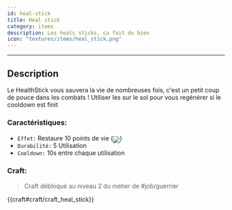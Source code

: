 ```yaml
---
id: heal-stick
title: Heal stick
category: items
description: Les heals sticks, ca fait du bien
icon: "textures/items/heal_stick.png"
---
```

___
## Description

Le HealthStick vous sauvera la vie de nombreuses fois, c'est un petit coup de pouce dans les combats !
Utiliser les sur le sol pour vous regénérer si le cooldown est finit

### Caractéristiques:

* ``Effet:`` Restaure 10 points de vie (<img src="https://user-images.githubusercontent.com/66992287/148552833-5dca13e9-6fd3-455f-9043-ad5968730f4d.png" style='display: inline-block;position: relative;top: 6px;'>)
* ``Durabilité:`` 5 Utilisation
* ``Cooldown:`` 10s entre chaque utilisation
    
### Craft: 

> Craft débloqué au niveau 2 du métier de #job/guerrier

{{craft#craft/craft_heal_stick}}
